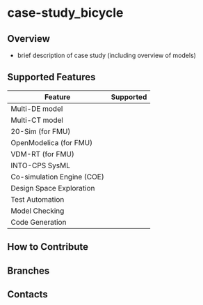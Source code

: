 # case-study_bicycle

## Overview
* brief description of case study (including overview of models)


## Supported Features

Feature | Supported
--------|:----------:
Multi-DE model |
Multi-CT model |
20-Sim (for FMU) |
OpenModelica (for FMU) |
VDM-RT (for FMU) |
INTO-CPS SysML  |
Co-simulation Engine (COE)  |
Design Space Exploration  |
Test Automation  |
Model Checking |
Code Generation |



## How to Contribute


## Branches

## Contacts
